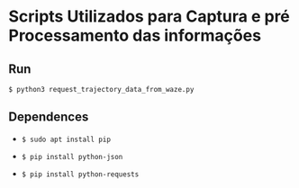 # Scripts Utilizados para Captura e pré Processamento das informações

## Run

```$ python3 request_trajectory_data_from_waze.py```

## Dependences

- ```$ sudo apt install pip```

- ```$ pip install python-json```

- ```$ pip install python-requests```